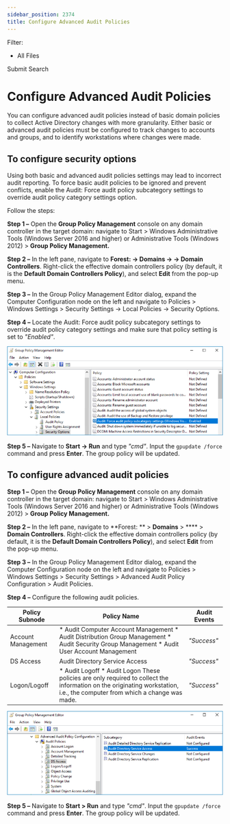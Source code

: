 ```yaml
---
sidebar_position: 2374
title: Configure Advanced Audit Policies
---
```


Filter: 

* All Files

Submit Search

# Configure Advanced Audit Policies

You can configure advanced audit policies instead of basic domain policies to collect Active Directory changes with more granularity. Either basic or advanced audit policies must be configured to track changes to accounts and groups, and to identify workstations where changes were made.

## To configure security options

Using both basic and advanced audit policies settings may lead to incorrect audit reporting. To force basic audit policies to be ignored and prevent conflicts, enable the Audit: Force audit policy subcategory settings to override audit policy category settings option.

Follow the steps:

**Step 1 –** Open the **Group Policy Management** console on any domain controller in the target domain: navigate to Start > Windows Administrative Tools (Windows Server 2016 and higher) or Administrative Tools (Windows 2012) >  **Group Policy Management.**

**Step 2 –** In the left pane, navigate to **Forest:  → Domains →  → Domain Controllers**. Right-click the effective domain controllers policy (by default, it is the **Default Domain Controllers Policy**), and select **Edit** from the pop-up menu.

**Step 3 –** In the Group Policy Management Editor dialog, expand the Computer Configuration node on the left and navigate to Policies > Windows Settings > Security Settings → Local Policies → Security Options.

**Step 4 –** Locate the Audit: Force audit policy subcategory settings to override audit policy category settings and make sure that policy setting is set to *"Enabled"*.

![](../../../../../../static/images/1Secure/Content/Resources/Images/Auditor/ManualConfig/ManualConfig_AD_NLA_Audit_Force_WinServer2016.png)

**Step 5 –** Navigate to **Start → Run** and type *"cmd"*. Input the `gpupdate /force` command and press **Enter**. The group policy will be updated.

## To configure advanced audit policies

**Step 1 –** Open the **Group Policy Management** console on any domain controller in the target domain: navigate to Start > Windows Administrative Tools (Windows Server 2016 and higher) or Administrative Tools (Windows 2012) >  **Group Policy Management.**

**Step 2 –** In the left pane, navigate to **Forest: ** > **Domains** > **** > **Domain Controllers**. Right-click the effective domain controllers policy (by default, it is the **Default Domain Controllers Policy**), and select **Edit** from the pop-up menu.

**Step 3 –** In the Group Policy Management Editor dialog, expand the Computer Configuration node on the left and navigate to Policies > Windows Settings > Security Settings > Advanced Audit Policy Configuration > Audit Policies.

**Step 4 –** Configure the following audit policies.

| Policy Subnode | Policy Name | Audit Events |
| --- | --- | --- |
| Account Management | * Audit Computer Account Management * Audit Distribution Group Management * Audit Security Group Management * Audit User Account Management | *"Success"* |
| DS Access | Audit Directory Service Access | *"Success"* |
| Logon/Logoff | * Audit Logoff * Audit Logon   These policies are only required to collect the information on the originating workstation, i.e., the computer from which a change was made. | *"Success"* |

![](../../../../../../static/images/1Secure/Content/Resources/Images/Auditor/ManualConfig/ManualConfig_AD_AdvPol_WinServer2016.png)

**Step 5 –** Navigate to **Start > Run** and type *"cmd"*. Input the `gpupdate /force` command and press **Enter**. The group policy will be updated.